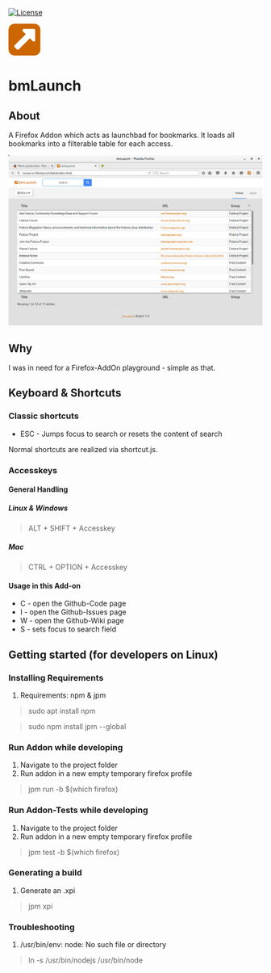 [![License](https://img.shields.io/badge/license-GPL3-brightgreen.svg)](LICENSE)

![Logo](https://raw.githubusercontent.com/yafp/bmLaunch/master/data/img/fa-external-link-square_64_0_cc6600_none.png)

bmLaunch
=========

## About
A Firefox Addon which acts as launchbad for bookmarks.
It loads all bookmarks into a filterable table for each access.

![UI](https://raw.githubusercontent.com/yafp/bmLaunch/master/doc/currentVersion.png)


## Why
I was in need for a Firefox-AddOn playground - simple as that.

## Keyboard & Shortcuts
### Classic shortcuts
* ESC - Jumps focus to search or resets the content of search

Normal shortcuts are realized via shortcut.js.


### Accesskeys

#### General Handling

##### Linux & Windows

> ALT + SHIFT + Accesskey

##### Mac
> CTRL + OPTION + Accesskey

#### Usage in this Add-on
* C - open the Github-Code page
* I - open the Github-Issues page
* W - open the Github-Wiki page
* S - sets focus to search field





## Getting started (for developers on Linux)
### Installing Requirements
1. Requirements: npm & jpm

> sudo apt install npm

> sudo npm install jpm --global


### Run Addon while developing
1. Navigate to the project folder
2. Run addon in a new empty temporary firefox profile

> jpm run -b $(which firefox)


### Run Addon-Tests while developing
1. Navigate to the project folder
2. Run addon in a new empty temporary firefox profile

> jpm test -b $(which firefox)


### Generating a build
1. Generate an .xpi

> jpm xpi


### Troubleshooting
1. /usr/bin/env: node: No such file or directory

> ln -s /usr/bin/nodejs /usr/bin/node
